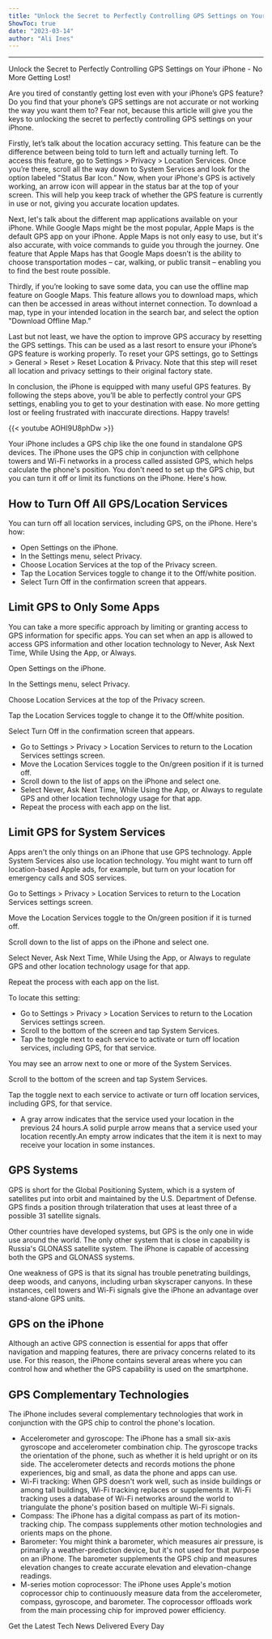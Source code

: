 ```yaml
---
title: "Unlock the Secret to Perfectly Controlling GPS Settings on Your iPhone - No More Getting Lost!"
ShowToc: true 
date: "2023-03-14"
author: "Ali Ines"
---
```

*****
Unlock the Secret to Perfectly Controlling GPS Settings on Your iPhone - No More Getting Lost! 

Are you tired of constantly getting lost even with your iPhone’s GPS feature? Do you find that your phone’s GPS settings are not accurate or not working the way you want them to? Fear not, because this article will give you the keys to unlocking the secret to perfectly controlling GPS settings on your iPhone.

Firstly, let’s talk about the location accuracy setting. This feature can be the difference between being told to turn left and actually turning left. To access this feature, go to Settings > Privacy > Location Services. Once you’re there, scroll all the way down to System Services and look for the option labeled "Status Bar Icon.” Now, when your iPhone's GPS is actively working, an arrow icon will appear in the status bar at the top of your screen. This will help you keep track of whether the GPS feature is currently in use or not, giving you accurate location updates.

Next, let's talk about the different map applications available on your iPhone. While Google Maps might be the most popular, Apple Maps is the default GPS app on your iPhone. Apple Maps is not only easy to use, but it's also accurate, with voice commands to guide you through the journey. One feature that Apple Maps has that Google Maps doesn’t is the ability to choose transportation modes – car, walking, or public transit – enabling you to find the best route possible.

Thirdly, if you’re looking to save some data, you can use the offline map feature on Google Maps. This feature allows you to download maps, which can then be accessed in areas without internet connection. To download a map, type in your intended location in the search bar, and select the option "Download Offline Map.”

Last but not least, we have the option to improve GPS accuracy by resetting the GPS settings. This can be used as a last resort to ensure your iPhone’s GPS feature is working properly. To reset your GPS settings, go to Settings > General > Reset > Reset Location & Privacy. Note that this step will reset all location and privacy settings to their original factory state.

In conclusion, the iPhone is equipped with many useful GPS features. By following the steps above, you’ll be able to perfectly control your GPS settings, enabling you to get to your destination with ease. No more getting lost or feeling frustrated with inaccurate directions. Happy travels!

{{< youtube AOHI9U8phDw >}} 




Your iPhone includes a GPS chip like the one found in standalone GPS devices. The iPhone uses the GPS chip in conjunction with cellphone towers and Wi-Fi networks in a process called assisted GPS, which helps calculate the phone's position. You don't need to set up the GPS chip, but you can turn it off or limit its functions on the iPhone. Here's how.

 
##   How to Turn Off All GPS/Location Services  
 

You can turn off all location services, including GPS, on the iPhone. Here's how:

 
- Open Settings on the iPhone.
 - In the Settings menu, select Privacy.
 - Choose Location Services at the top of the Privacy screen.
 - Tap the Location Services toggle to change it to the Off/white position.
 - Select Turn Off in the confirmation screen that appears.

 
##   Limit GPS to Only Some Apps  
 

You can take a more specific approach by limiting or granting access to GPS information for specific apps. You can set when an app is allowed to access GPS information and other location technology to Never, Ask Next Time, While Using the App, or Always.

 

Open Settings on the iPhone.

 

In the Settings menu, select Privacy.

 

Choose Location Services at the top of the Privacy screen.

 

Tap the Location Services toggle to change it to the Off/white position.

 

Select Turn Off in the confirmation screen that appears.

 
- Go to Settings > Privacy > Location Services to return to the Location Services settings screen.
 - Move the Location Services toggle to the On/green position if it is turned off.
 - Scroll down to the list of apps on the iPhone and select one.
 - Select Never, Ask Next Time, While Using the App, or Always to regulate GPS and other location technology usage for that app.
 - Repeat the process with each app on the list.

 
##   Limit GPS for System Services  
 

Apps aren't the only things on an iPhone that use GPS technology. Apple System Services also use location technology. You might want to turn off location-based Apple ads, for example, but turn on your location for emergency calls and SOS services.

 

Go to Settings > Privacy > Location Services to return to the Location Services settings screen.

 

Move the Location Services toggle to the On/green position if it is turned off.

 

Scroll down to the list of apps on the iPhone and select one.

 

Select Never, Ask Next Time, While Using the App, or Always to regulate GPS and other location technology usage for that app.

 

Repeat the process with each app on the list.

 

To locate this setting:

 
- Go to Settings > Privacy > Location Services to return to the Location Services settings screen.
 - Scroll to the bottom of the screen and tap System Services.
 - Tap the toggle next to each service to activate or turn off location services, including GPS, for that service.

 

You may see an arrow next to one or more of the System Services.

 

Scroll to the bottom of the screen and tap System Services.

 

Tap the toggle next to each service to activate or turn off location services, including GPS, for that service.

 
- A gray arrow indicates that the service used your location in the previous 24 hours.A solid purple arrow means that a service used your location recently.An empty arrow indicates that the item it is next to may receive your location in some instances.

 
##   GPS Systems  
 

GPS is short for the Global Positioning System, which is a system of satellites put into orbit and maintained by the U.S. Department of Defense. GPS finds a position through trilateration that uses at least three of a possible 31 satellite signals.

 

Other countries have developed systems, but GPS is the only one in wide use around the world. The only other system that is close in capability is Russia's GLONASS satellite system. The iPhone is capable of accessing both the GPS and GLONASS systems.

 

One weakness of GPS is that its signal has trouble penetrating buildings, deep woods, and canyons, including urban skyscraper canyons. In these instances, cell towers and Wi-Fi signals give the iPhone an advantage over stand-alone GPS units.

 
##   GPS on the iPhone  
 

Although an active GPS connection is essential for apps that offer navigation and mapping features, there are privacy concerns related to its use. For this reason, the iPhone contains several areas where you can control how and whether the GPS capability is used on the smartphone.

 
##   GPS Complementary Technologies  
 

The iPhone includes several complementary technologies that work in conjunction with the GPS chip to control the phone's location.

 
- Accelerometer and gyroscope: The iPhone has a small six-axis gyroscope and accelerometer combination chip. The gyroscope tracks the orientation of the phone, such as whether it is held upright or on its side. The accelerometer detects and records motions the phone experiences, big and small, as data the phone and apps can use.
 - Wi-Fi tracking: When GPS doesn't work well, such as inside buildings or among tall buildings, Wi-Fi tracking replaces or supplements it. Wi-Fi tracking uses a database of Wi-Fi networks around the world to triangulate the phone's position based on multiple Wi-Fi signals.
 - Compass: The iPhone has a digital compass as part of its motion-tracking chip. The compass supplements other motion technologies and orients maps on the phone.
 - Barometer: You might think a barometer, which measures air pressure, is primarily a weather-prediction device, but it's not used for that purpose on an iPhone. The barometer supplements the GPS chip and measures elevation changes to create accurate elevation and elevation-change readings.
 - M-series motion coprocessor: The iPhone uses Apple's motion coprocessor chip to continuously measure data from the accelerometer, compass, gyroscope, and barometer. ​The coprocessor offloads work from the main processing chip for improved power efficiency.

 

Get the Latest Tech News Delivered Every Day




